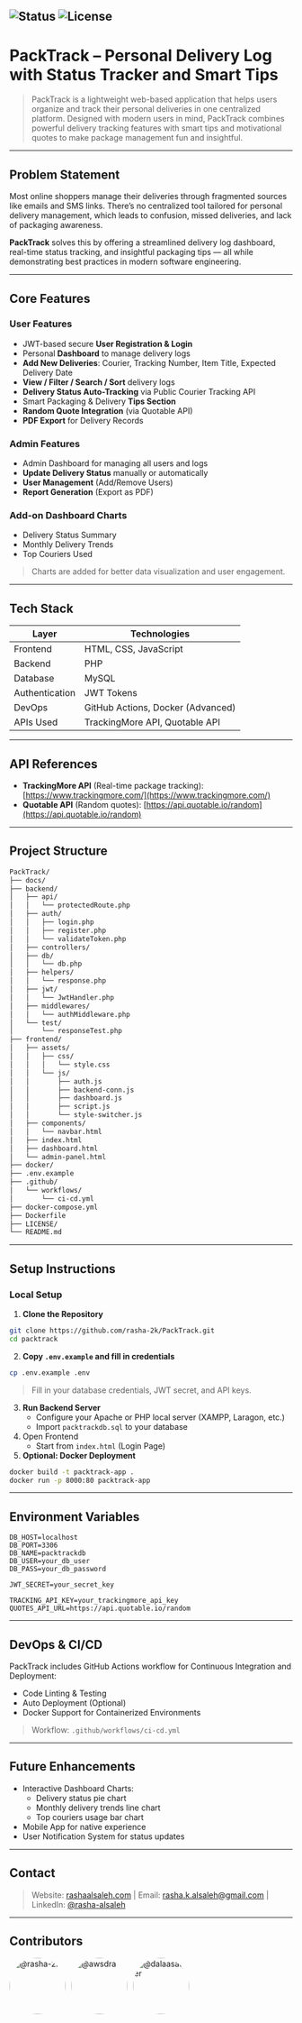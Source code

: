 ![Status](https://img.shields.io/badge/Project%20Status-Active-brightgreen)
![License](https://img.shields.io/badge/License-Educational-blue)
---

# PackTrack – Personal Delivery Log with Status Tracker and Smart Tips

> PackTrack is a lightweight web-based application that helps users organize and track their personal deliveries in one centralized platform. Designed with modern users in mind, PackTrack combines powerful delivery tracking features with smart tips and motivational quotes to make package management fun and insightful.

---

## Problem Statement

Most online shoppers manage their deliveries through fragmented sources like emails and SMS links. There’s no centralized tool tailored for personal delivery management, which leads to confusion, missed deliveries, and lack of packaging awareness.

**PackTrack** solves this by offering a streamlined delivery log dashboard, real-time status tracking, and insightful packaging tips — all while demonstrating best practices in modern software engineering.

---

## Core Features

### User Features
- JWT-based secure **User Registration & Login**
- Personal **Dashboard** to manage delivery logs
- **Add New Deliveries**: Courier, Tracking Number, Item Title, Expected Delivery Date
- **View / Filter / Search / Sort** delivery logs
- **Delivery Status Auto-Tracking** via Public Courier Tracking API
- Smart Packaging & Delivery **Tips Section**
- **Random Quote Integration** (via Quotable API)
- **PDF Export** for Delivery Records

### Admin Features
- Admin Dashboard for managing all users and logs
- **Update Delivery Status** manually or automatically
- **User Management** (Add/Remove Users)
- **Report Generation** (Export as PDF)

### Add-on Dashboard Charts
- Delivery Status Summary
- Monthly Delivery Trends
- Top Couriers Used
> Charts are added for better data visualization and user engagement.

---

## Tech Stack

| Layer          | Technologies                      |
|----------------|-----------------------------------|
| Frontend       | HTML, CSS, JavaScript             |
| Backend        | PHP                               |
| Database       | MySQL                             |
| Authentication | JWT Tokens                        |
| DevOps         | GitHub Actions, Docker (Advanced) |
| APIs Used      | TrackingMore API, Quotable API    |

---

## API References

- **TrackingMore API** (Real-time package tracking): [https://www.trackingmore.com/](https://www.trackingmore.com/)
- **Quotable API** (Random quotes): [https://api.quotable.io/random](https://api.quotable.io/random)

---

## Project Structure
 ```bash
PackTrack/ 
├── docs/
├── backend/ 
│   ├── api/ 
│   │   └── protectedRoute.php
│   ├── auth/
│   │   ├── login.php
│   │   ├── register.php
│   │   └── validateToken.php
│   ├── controllers/ 
│   ├── db/ 
│   │   └── db.php
│   ├── helpers/
│   │   └── response.php
│   ├── jwt/
│   │   └── JwtHandler.php
│   ├── middlewares/
│   │   └── authMiddleware.php
│   └── test/
│       └── responseTest.php
├── frontend/ 
│   ├── assets/ 
│   │   ├── css/  
│   │   │   └── style.css
│   │   └── js/ 
│   │       ├── auth.js
│   │       ├── backend-conn.js
│   │       ├── dashboard.js
│   │       ├── script.js
│   │       └── style-switcher.js
│   ├── components/ 
│   │   └── navbar.html
│   ├── index.html 
│   ├── dashboard.html 
│   └── admin-panel.html 
├── docker/ 
├── .env.example
├── .github/ 
│   └── workflows/ 
│       └── ci-cd.yml 
├── docker-compose.yml 
├── Dockerfile  
├── LICENSE/ 
└── README.md
 ```
<!--
# ├── docs/ 
# │   ├── SDLC_Model.pdf 
# │   ├── Use_Case_Diagram.png 
# │   ├── Gantt_Chart.pdf 
# │   └── Project_Plan.pdf -->

---

## Setup Instructions

### Local Setup
1. **Clone the Repository**
```bash
git clone https://github.com/rasha-2k/PackTrack.git
cd packtrack
```
2. **Copy `.env.example` and fill in credentials**
```bash
cp .env.example .env
```
> Fill in your database credentials, JWT secret, and API keys.
3. **Run Backend Server**
    - Configure your Apache or PHP local server (XAMPP, Laragon, etc.)
    - Import `packtrackdb.sql` to your database  
4. Open Frontend
    - Start from `index.html` (Login Page)
5. **Optional: Docker Deployment**
```bash
docker build -t packtrack-app .
docker run -p 8000:80 packtrack-app
```

---

## Environment Variables
```env
DB_HOST=localhost
DB_PORT=3306
DB_NAME=packtrackdb
DB_USER=your_db_user
DB_PASS=your_db_password

JWT_SECRET=your_secret_key

TRACKING_API_KEY=your_trackingmore_api_key
QUOTES_API_URL=https://api.quotable.io/random
```
---
## DevOps & CI/CD
PackTrack includes GitHub Actions workflow for Continuous Integration and Deployment:
- Code Linting & Testing
- Auto Deployment (Optional)
- Docker Support for Containerized Environments
> Workflow: `.github/workflows/ci-cd.yml`

---

<!-- ---

## 📸 Screenshots 

> ✅ UI Mockups  
> ✅ User Dashboard  
> ✅ Admin Panel  
> ✅ API Responses  
> ✅ PDF Export Example -->
## Future Enhancements

- Interactive Dashboard Charts:
    - Delivery status pie chart
    - Monthly delivery trends line chart
    - Top couriers usage bar chart
- Mobile App for native experience
- User Notification System for status updates

---

## Contact
> Website: [rashaalsaleh.com](https://rashaalsaleh.com) | Email: [rasha.k.alsaleh@gmail.com](mailto:rasha.k.alsaleh@gmail.com) | LinkedIn: [@rasha-alsaleh](https://www.linkedin.com/in/rasha-alsaleh/)

---

## Contributors
<div style="display: flex; align-items: center; margin-bottom: 20px;">
    <a href="https://github.com/rasha-2k" style="text-decoration: none; display: flex; align-items: center;">
        <img src="https://github.com/rasha-2k.png" alt="@rasha-2k" title="@rasha-2k" width="100px" height="100px" style="border-radius: 50%; margin-right: 10px;">
    </a>
    <a href="https://github.com/awsdra" style="text-decoration: none; display: flex; align-items: center;">
        <img src="https://github.com/awsdra.png" alt="@awsdra" title="@awsdra" width="100px" height="100px" style="border-radius: 50%; margin-right: 10px;">
    </a>
    <a href="https://github.com/dalaasaqer" style="text-decoration: none; display: flex; align-items: center;">
        <img src="https://github.com/dalaasaqer.png" alt="@dalaasaqer" title="@dalaasaqer" width="100px" height="100px" style="border-radius: 50%; margin-right: 10px;">
    </a>
</div>
